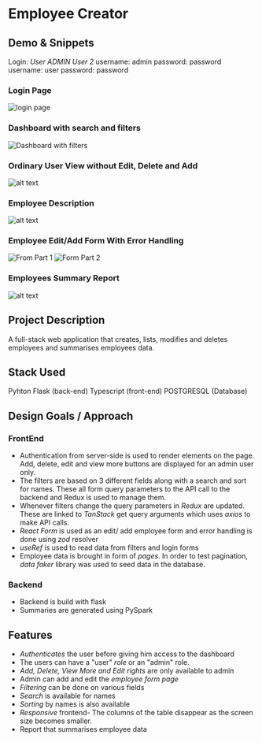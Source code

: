 # Employee Creator
## Demo & Snippets
Login: 
            _User ADMIN_                              _User 2_
username: admin password: password           username: user password: password
### Login Page
![login page](image.png)
### Dashboard with search and filters
![Dashboard with filters](image-1.png)
### Ordinary User View without Edit, Delete and Add
![alt text](image-6.png)
### Employee Description
![alt text](image-5.png)
### Employee Edit/Add Form With Error Handling
![From Part 1](image-2.png)
![Form Part 2](image-3.png)
### Employees Summary Report
![alt text](image-7.png)
## Project Description
A full-stack web application that creates, lists, modifies and deletes employees and summarises employees data.

## Stack Used
Pyhton Flask (back-end)
Typescript (front-end)
POSTGRESQL (Database)

## Design Goals / Approach

### FrontEnd
- Authentication from server-side is used to render elements on the page. Add, delete, edit and view more buttons are displayed for an admin user only.
- The filters are based on 3 different fields along with a search and sort for names. These all form query parameters to the API call to the backend and Redux is used to manage them.
- Whenever filters change the query parameters in *Redux* are updated. These are linked to *TanStack* get query arguments which uses *axios* to make API calls.
- *React Form* is used as an edit/ add employee form and error handling is done using *zod* resolver
- *useRef* is used to read data from filters and login forms
- Employee data is brought in form of _pages_. In order to test pagination, *data faker* library was used to seed data in the database.

### Backend
- Backend is build with flask
- Summaries are generated using PySpark
## Features
- _Authenticates_ the user before giving him access to the dashboard
- The users can have a "user" _role_ or an "admin" role. 
- _Add, Delete, View More and Edit rights_ are only available to admin
- Admin can add and edit the _employee form page_
- _Filtering_ can be done on various fields
- _Search_ is available for names
- _Sorting_ by names is also available  
- _Responsive_ frontend- The columns of the table disappear as the screen size becomes smaller.
- Report that summarises employee data



